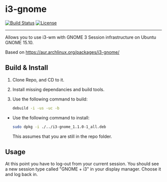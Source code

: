 # i3-gnome

[![Build Status](http://img.shields.io/travis/lvillani/i3-gnome.svg?style=flat)](https://travis-ci.org/lvillani/vagrant-metadata)
[![License](http://img.shields.io/badge/license-MIT-blue.svg?style=flat)](http://choosealicense.com/licenses/mit/)

--------------------------------------------------------------------------------

Allows you to use i3-wm with GNOME 3 Session infrastructure on Ubuntu GNOME 15.10. 

Based on https://aur.archlinux.org/packages/i3-gnome/

## Build & Install

1. Clone Repo, and CD to it.

2. Install missing dependancies and build tools.

3. Use the following command to build: 
    ```bash
    debuild -i -us -uc -b
    ```

* Use the following command to install: 
    ```bash
    sudo dpkg -i ./../i3-gnome_1.1.0-1_all.deb   
    ```
    This assumes that you are still in the repo folder.



## Usage

At this point you have to log-out from your current session. You should see a new session type
called "GNOME + i3" in your display manager. Choose it and log back in.

